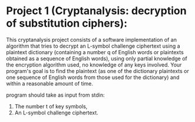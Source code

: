 Project 1 (Cryptanalysis: decryption of substitution ciphers):
=================================================================

This cryptanalysis project consists of a software implementation of an algorithm that tries to decrypt an L-symbol challenge ciphertext using a plaintext dictionary (containing a number q of English words or plaintexts obtained as a sequence of English words), using only partial knowledge of the encryption algorithm used, no knowledge of any keys involved. Your program's goal is to find the plaintext (as one of the dictionary plaintexts or one sequence of English words from those used for the dictionary) and within a reasonable amount of time.

program should take as input from stdin:

1. The number t of key symbols,
2. An L-symbol challenge ciphertext.
